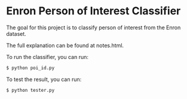 # Enron Person of Interest Classifier

The goal for this project is to classify person of interest from the Enron dataset.

The full explanation can be found at notes.html.

To run the classifier, you can run:
```bash
$ python poi_id.py
```

To test the result, you can run:
```bash
$ python tester.py
```
